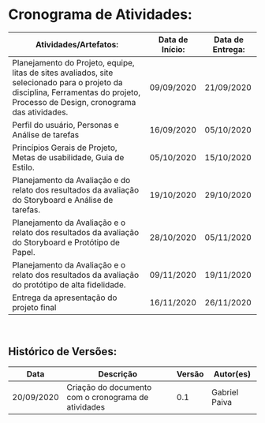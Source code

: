 # Cronograma de Atividades:

| Atividades/Artefatos:                                                                                                                                                            | Data de Início: | Data de Entrega: |
|----------------------------------------------------------------------------------------------------------------------------------------------------------------------------------|-----------------|------------------|
| Planejamento do Projeto, equipe, litas de sites avaliados, site selecionado para o projeto da disciplina, Ferramentas do projeto, Processo de Design, cronograma das atividades. | 09/09/2020      | 21/09/2020       |
| Perfil do usuário, Personas e Análise de tarefas                                                                                                                                 | 16/09/2020      | 05/10/2020       |
| Princípios Gerais de Projeto, Metas de usabilidade, Guia de Estilo.                                                                                                              | 05/10/2020      | 15/10/2020       |
| Planejamento da Avaliação e do relato dos resultados da avaliação do Storyboard e Análise de tarefas.                                                                            | 19/10/2020      | 29/10/2020       |
| Planejamento da Avaliação e o relato dos resultados da avaliação do Storyboard e Protótipo de Papel.                                                                             | 28/10/2020      | 05/11/2020       |
| Planejamento da Avaliação e o relato dos resultados da avaliação do protótipo de alta fidelidade.                                                                                | 09/11/2020      | 19/11/2020       |
| Entrega da apresentação do projeto final                                                                                                                                         | 16/11/2020      | 26/11/2020       |


<br>

## Histórico de Versões:

|Data|Descrição|Versão|Autor(es)|
|----|---------|------|---------|
|20/09/2020| Criação do documento com o cronograma de atividades| 0.1|Gabriel Paiva|
